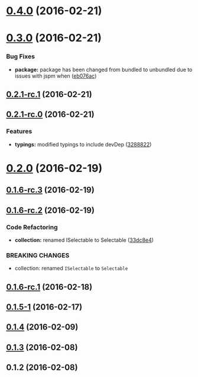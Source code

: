 <a name="0.4.0"></a>
# [0.4.0](https://github.com/sketch7/ssv-core/compare/0.3.0...v0.4.0) (2016-02-21)




<a name="0.3.0"></a>
# [0.3.0](https://github.com/sketch7/ssv-core/compare/0.2.1-rc.1...0.3.0) (2016-02-21)


### Bug Fixes

* **package:** package has been changed from bundled to unbundled due to issues with jspm when  ([eb076ac](https://github.com/sketch7/ssv-core/commit/eb076ac))



<a name="0.2.1-rc.1"></a>
## [0.2.1-rc.1](https://github.com/sketch7/ssv-core/compare/0.2.1-rc.0...0.2.1-rc.1) (2016-02-21)




<a name="0.2.1-rc.0"></a>
## [0.2.1-rc.0](https://github.com/sketch7/ssv-core/compare/0.2.0...0.2.1-rc.0) (2016-02-21)


### Features

* **typings:** modified typings to include devDep ([3288822](https://github.com/sketch7/ssv-core/commit/3288822))



<a name="0.2.0"></a>
# [0.2.0](https://github.com/sketch7/ssv-core/compare/0.1.6-rc.3...0.2.0) (2016-02-19)




<a name="0.1.6-rc.3"></a>
## [0.1.6-rc.3](https://github.com/sketch7/ssv-core/compare/0.1.6-rc.2...0.1.6-rc.3) (2016-02-19)




<a name="0.1.6-rc.2"></a>
## [0.1.6-rc.2](https://github.com/sketch7/ssv-core/compare/0.1.6-rc.1...0.1.6-rc.2) (2016-02-19)


### Code Refactoring

* **collection:** renamed ISelectable to Selectable ([33dc8e4](https://github.com/sketch7/ssv-core/commit/33dc8e4))


### BREAKING CHANGES

* collection: renamed `ISelectable` to `Selectable`



<a name="0.1.6-rc.1"></a>
## [0.1.6-rc.1](https://github.com/sketch7/ssv-core/compare/0.1.5...0.1.6-rc.1) (2016-02-18)




<a name="0.1.5-1"></a>
## [0.1.5-1](https://github.com/sketch7/ssv-core/compare/0.1.4...0.1.5-1) (2016-02-17)




<a name="0.1.4"></a>
## [0.1.4](https://github.com/sketch7/ssv-core/compare/0.1.3...0.1.4) (2016-02-09)




<a name="0.1.3"></a>
## [0.1.3](https://github.com/sketch7/ssv-core/compare/0.1.2...0.1.3) (2016-02-08)




<a name="0.1.2"></a>
## 0.1.2 (2016-02-08)




